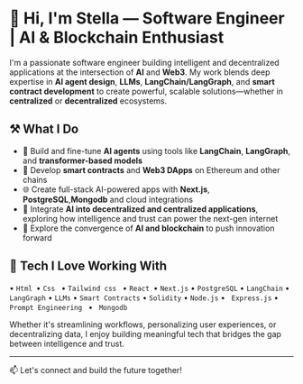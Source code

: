 # 👋 Hi, I'm Stella — Software Engineer | AI & Blockchain Enthusiast

I'm a passionate software engineer building intelligent and decentralized applications at the intersection of **AI** and **Web3**. My work blends deep expertise in **AI agent design**, **LLMs**, **LangChain/LangGraph**, and **smart contract development** to create powerful, scalable solutions—whether in **centralized** or **decentralized** ecosystems.

## ⚒️ What I Do
- 🤖 Build and fine-tune **AI agents** using tools like **LangChain**, **LangGraph**, and  **transformer-based models**
- 🔗 Develop **smart contracts** and **Web3 DApps** on Ethereum and other chains  
- 🌐 Create full-stack AI-powered apps with **Next.js**, **PostgreSQL**,**Mongodb** and cloud integrations
- 🤖 Integrate **AI into decentralized and centralized applications**, exploring how intelligence and trust can power the next-gen internet
- 🚀 Explore the convergence of **AI and blockchain** to push innovation forward  

## 🧠 Tech I Love Working With
• `Html `• `Css ` • `Tailwind css ` • `React `• `Next.js` • `PostgreSQL` • `LangChain` • `LangGraph` • `LLMs` • `Smart Contracts` • `Solidity` • `Node.js` • ` Express.js` • `Prompt Engineering ` • ` Mongodb`

Whether it's streamlining workflows, personalizing user experiences, or decentralizing data, I enjoy building meaningful tech that bridges the gap between intelligence and trust.

---

📫 Let's connect and build the future together!
